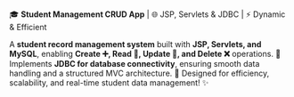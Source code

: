 🎓 **Student Management CRUD App** | 🌐 JSP, Servlets & JDBC | ⚡ Dynamic & Efficient  

A **student record management system** built with **JSP, Servlets, and MySQL**, enabling **Create ➕, Read 📖, Update 🔄, and Delete ❌** operations. 🚀 Implements **JDBC for database connectivity**, ensuring smooth data handling and a structured MVC architecture. 🎯 Designed for efficiency, scalability, and real-time student data management! ✨
